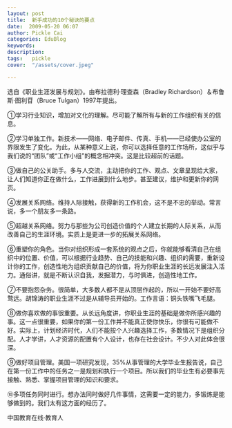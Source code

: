 ```yaml
---
layout: post  
title:  新手成功的10个秘诀的要点  
date:  2009-05-20 06:07  
author: Pickle Cai  
categories: EduBlog  
keywords: 
description:   
tags:	pickle   
cover:  "/assets/cover.jpeg"  

---  
```

    
选自《职业生涯发展与规划》。由布拉德利·理查森（Bradley Richardson）＆布鲁斯·图利苷（Bruce Tulgan）1997年提出。



 



①学习行业知识，增加对文化的理解。尽可能了解所有与新的工作组织有关的信息。

②学习单独工作。新技术——网络、电子邮件、传真、手机——已经使办公室的界限发生了变化。为此，从某种意义上说，你可以选择任意的工作场所，这似乎与我们说的“团队”或“工作小组”的概念相冲突。这是比较超前的话题。

③做自己的公关助手。多与人交流，主动把你的工作、观点、文章呈现给大家，让人们知道你正在做什么，工作进展到什么地步。甚至建议，维护和更新你的网页。

④发展关系网络。维持人际接触，获得新的工作机会，这不是不忠的举动。常言说，多一个朋友多一条路。



⑤超越关系网络。努力与那些为公司创造价值的个人建立长期的人际关系，从而改善自己的生涯环境。实质上是更进一步的拓展关系网络。

⑥重塑你的角色。当你对组织形成一套系统的观点之后，你就能够看清自己在组织中的位置、价值，可以根据行业趋势、自己的技能和兴趣、组织的需要，重新设计你的工作，创造性地为组织贡献自己的价值，将为你职业生涯的长远发展注入活力。通俗讲，就是不断认识自我，发掘潜力，与时俱进，创造性地工作。

⑦不要抱怨杂务。很简单，大多数人都不是从顶层作起的，所以一开始不要好高骛远。胡锦涛的职业生涯不过是从辅导员开始的。工作言语：铜头铁嘴飞毛腿。



⑧做你喜欢做的事很重要。从长远角度讲，你职业生涯的基础是做你所感兴趣的事。这一点很重要，如果你的第一份工作并不能真正使你快乐，你很有可能做不好。实际上，计划经济时代，人们不能按个人兴趣选择工作，多数情况下是组织分配。人才学讲，人才资源的配置有个人设计，也存在社会设计。不少人对此体会很深。

⑨做好项目管理。美国一项研究发现，35%从事管理的大学毕业生报告说，自己在第一份工作中的任务之一是规划和执行一个项目。所以我们的毕业生有必要事先接触、熟悉、掌握项目管理的知识和要求。

⑩多项任务同时进行。想办法同时做好几件事情，这需要一定的能力，多锻炼是能够做到的。我们太有这方面的经历了。



 



		    
 中国教育在线·教育人


